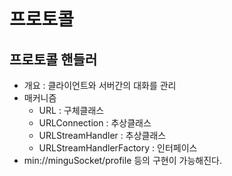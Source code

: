 # 프로토콜

## 프로토콜 핸들러

- 개요 : 클라이언트와 서버간의 대화를 관리
- 매커니즘
  - URL : 구체클래스
  - URLConnection : 추상클래스
  - URLStreamHandler : 추상클래스
  - URLStreamHandlerFactory : 인터페이스
- min://minguSocket/profile 등의 구현이 가능해진다.
